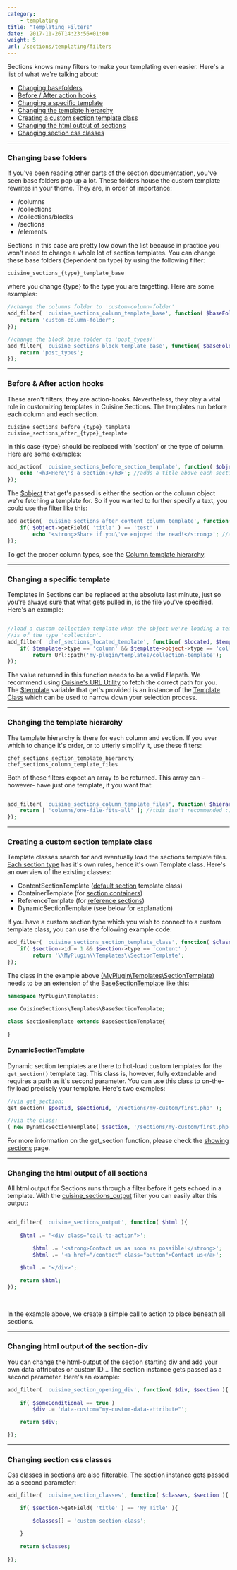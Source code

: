 ```yaml
---
category: 
    - templating
title: "Templating Filters"
date:  2017-11-26T14:23:56+01:00
weight: 5
url: /sections/templating/filters
---
```


Sections knows many filters to make your templating even easier. Here's a list of what we're talking about:

- [Changing basefolders](#changing-base-folders)
- [Before / After action hooks](#before-after-action-hooks)
- [Changing a specific template](#changing-a-specific-template)
- [Changing the template hierarchy](#changing-the-template-hierarchy)
- [Creating a custom section template class](#creating-a-custom-section-template-class)
- [Changing the html output of sections](#changing-the-html-output-of-sections)
- [Changing section css classes](#changing-section-css-classes)

---

### Changing base folders
If you've been reading other parts of the section documentation, you've seen base folders pop up a lot. These folders house the custom template rewrites in your theme. They are, in order of importance:

- /columns
- /collections
- /collections/blocks
- /sections
- /elements

Sections in this case are pretty low down the list because in practice you won't need to change a whole lot of section templates. You can change these base folders (dependent on type) by using the following filter:

`cuisine_sections_{type}_template_base`

where you change {type} to the type you are targetting. Here are some examples:
```php
//change the columns folder to 'custom-column-folder'
add_filter( 'cuisine_sections_column_template_base', function( $baseFolder ){
    return 'custom-column-folder';
});

//change the block base folder to 'post_types/'
add_filter( 'cuisine_sections_block_template_base', function( $baseFolder ){
    return 'post_types';
});
```

---

### Before & After action hooks
These aren't filters; they are action-hooks. Nevertheless, they play a vital role in customizing templates in Cuisine Sections. The templates run before each column and each section.

`cuisine_sections_before_{type}_template`<br/>
`cuisine_sections_after_{type}_template`

In this case {type} should be replaced with 'section' or the type of column. Here are some examples:

```php 
add_action( 'cuisine_sections_before_section_template', function( $object ){
    echo '<h3>Here\'s a section:</h3>'; //adds a title above each section
});
```
The <ins>$object</ins> that get's passed is either the section or the column object we're fetching a template for. So if you wanted to further specify a text, you could use the filter like this:

```php
add_action( 'cuisine_sections_after_content_column_template', function( $object ){
    if( $object->getField( 'title' ) == 'test' )
        echo '<strong>Share if you\'ve enjoyed the read!</strong>'; //adds a text after the column with 'test' as it's title.
});
```

To get the proper column types, see the [Column template hierarchy]('/sections/columns/extending/#column-template-hierarchy).

---

### Changing a specific template
Templates in Sections can be replaced at the absolute last minute, just so you're always sure that what gets pulled in, is the file you've specified. Here's an example:

```php

//load a custom collection template when the object we're loading a template for
//is of the type 'collection'.
add_filter( 'chef_sections_located_template', function( $located, $template ){
    if( $template->type == 'column' && $template->object->type == 'collection' )
        return Url::path('my-plugin/templates/collection-template');
});
```
The value returned in this function needs to be a valid filepath. We recommend using [Cuisine's URL Utility](/cuisine/utilities/url) to fetch the correct path for you.
The <ins>$template</ins> variable that get's provided is an instance of the [Template Class](/sections/templating/class) which can be used to narrow down your selection process.

---

### Changing the template hierarchy
The template hierarchy is there for each column and section. If you ever which to change it's order, or to utterly simplify it, use these filters:

`chef_sections_section_template_hierarchy`<br/>
`chef_sections_column_template_files`

Both of these filters expect an array to be returned. This array can -however- have just one template, if you want that:
```php

add_filter( 'cuisine_sections_column_template_files', function( $hierarchy ){
    return [ 'columns/one-file-fits-all' ]; //this isn't recommended :)
});
```

---

### Creating a custom section template class
Template classes search for and eventually load the sections template files. [Each section type](/sections/types/index) has it's own rules, hence it's own Template class. Here's an overview of the existing classes:

- ContentSectionTemplate ([default section](/sections/types/default) template class)
- ContainerTemplate (for [section containers](/sections/types/containers))
- ReferenceTemplate (for [reference sections](/sections/types/reference))
- DynamicSectionTemplate (see below for explanation)

If you have a custom section type which you wish to connect to a custom template class, you can use the following example code:
```php
add_filter( 'cuisine_sections_section_template_class', function( $class, $section ){
    if( $section->id = 1 && $section->type == 'content' )
        return '\\MyPlugin\\Templates\\SectionTemplate';
});
```

The class in the example above <ins>(MyPlugin\Templates\SectionTemplate)</ins> needs to be an extension of the
<ins>BaseSectionTemplate</ins> like this:

```php
namespace MyPlugin\Templates;

use CuisineSections\Templates\BaseSectionTemplate;

class SectionTemplate extends BaseSectionTemplate{

}
```

#### DynamicSectionTemplate

Dynamic section templates are there to hot-load custom templates for the `get_section()` template tag. This class is, however, fully extendable and requires a path as it's second parameter. You can use this class to on-the-fly load precisely your template. Here's two examples:

```php
//via get_section:
get_section( $postId, $sectionId, '/sections/my-custom/first.php' );

//via the class:
( new DynamicSectionTemplate( $section, '/sections/my-custom/first.php' ) )->display();
```
For more information on the get_section function, please check the [showing sections](/sections/getting-started/showing-sections/) page.

---

### Changing the html output of all sections

All html output for Sections runs through a filter before it gets echoed in a template. With the <ins>cuisine_sections_output</ins> filter you can easily alter this output:

```php

add_filter( 'cuisine_sections_output', function( $html ){
	
	$html .= '<div class="call-to-action">';

		$html .= '<strong>Contact us as soon as possible!</strong>';
		$html .= '<a href="/contact" class="button">Contact us</a>';

	$html .= '</div>';

	return $html;
});

```
<br/>

In the example above, we create a simple call to action to place beneath all sections.

---

### Changing html output of the section-div

You can change the html-output of the section starting div and add your own data-attributes or custom ID...
The section instance gets passed as a second parameter.
Here's an example:

```php
add_filter( 'cuisine_section_opening_div', function( $div, $section ){
	
	if( $someConditional == true )
		$div .= 'data-custom="my-custom-data-attribute"';

	return $div;

});
```

---

### Changing section css classes

Css classes in sections are also filterable. The section instance gets passed as a second parameter:

```php
add_filter( 'cuisine_section_classes', function( $classes, $section ){

	if( $section->getField( 'title' ) == 'My Title' ){

		$classes[] = 'custom-section-class';

	}

	return $classes;
	
});
```
